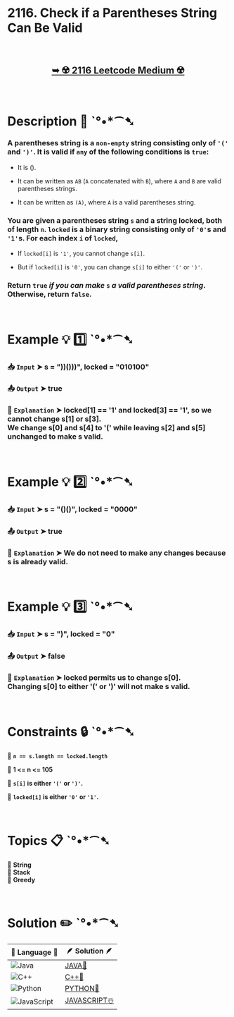 # 2116. Check if a Parentheses String Can Be Valid

</br>

<h2 align="center"> 

<a href="https://leetcode.com/problems/check-if-a-parentheses-string-can-be-valid/description/?envType=daily-question&envId=2025-01-12"><strong>➥ ☢️ 2116 Leetcode Medium ☢️ </strong></a>
</h2>

</br>

# Description 📜 ˋ°•*⁀➷

### A parentheses string is a `non-empty` string consisting only of `'('` and `')'`. It is valid if `any` of the following conditions is `true`:

- It is ().

- It can be written as `AB` (`A` concatenated with `B`), where `A` and `B` are valid parentheses strings.

- It can be written as `(A)`, where `A` is a valid parentheses string.

### You are given a parentheses string `s` and a string locked, both of length `n`. `locked` is a binary string consisting only of `'0'`s and `'1'`s. For each index `i` of `locked`,

- If `locked[i]` is `'1'`, you cannot change `s[i]`.

- But if `locked[i]` is `'0'`, you can change `s[i]` to either `'('` or `')'`.

### Return `true` *if you can make* `s` *a valid parentheses string*. Otherwise, return `false`.

</br>

# Example 💡 1️⃣ ˋ°•*⁀➷

  ### 📥 `Input`  ➤ s = "))()))", locked = "010100"

  ### 📤 `Output`  ➤ true

  ### 🔦 `Explanation`  ➤  locked[1] == '1' and locked[3] == '1', so we cannot change s[1] or s[3].</br> We change s[0] and s[4] to '(' while leaving s[2] and s[5] unchanged to make s valid.

</br>

# Example 💡 2️⃣ ˋ°•*⁀➷

  ### 📥 `Input` ➤ s = "()()", locked = "0000"

  ### 📤 `Output`  ➤ true

  ### 🔦 `Explanation` ➤ We do not need to make any changes because s is already valid.

</br>

# Example 💡 3️⃣ ˋ°•*⁀➷

  ### 📥 `Input` ➤  s = ")", locked = "0"

  ### 📤 `Output`  ➤ false

  ### 🔦 `Explanation`  ➤ locked permits us to change s[0]. </br> Changing s[0] to either '(' or ')' will not make s valid.

</br>

# Constraints 🔒 ˋ°•*⁀➷

🔹 **`n == s.length == locked.length`** </br>

🔹 **1 <= n <= 105** </br>

🔹 **`s[i]` is either `'('` or `')'`.** </br>

🔹 **`locked[i]` is either `'0'` or `'1'`.** </br>

</br>

# Topics 📋 ˋ°•*⁀➷

🔸 **String**  </br>
🔸 **Stack**  </br>
🔸 **Greedy**  </br>

</br>

# Solution ✏️ ˋ°•*⁀➷

| 📒 Language 📒  | 🪶 Solution 🪶 |
| ------------- | ------------- |
|  ![Java](https://img.shields.io/badge/java-%23ED8B00.svg?style=for-the-badge&logo=openjdk&logoColor=white)  | [JAVA🍁](https://github.com/Prakhar-002/LEETCODE/blob/main/%F0%9F%8D%84%20Daily%20Challenge%202025%20%F0%9F%8D%B3/%F0%9F%94%AC%20Examine%20Thoroughly%20%F0%9F%A7%AC/01%20Jan%20%F0%9F%AA%BC/12%20-%2001%20-%202025%20---%20%202116.%20Check%20if%20a%20Parentheses%20String%20Can%20Be%20Valid%20%E2%98%83%EF%B8%8F%20%F0%9F%8D%81%20%F0%9F%8D%B0%20%F0%9F%8E%B2/%F0%9F%8D%81JAVA%20-%202116.%20Check%20if%20a%20Parentheses%20String%20Can%20Be%20Valid.java) |
|  ![C++](https://img.shields.io/badge/c++-%2300599C.svg?style=for-the-badge&logo=c%2B%2B&logoColor=white)  | [C++🎲](https://github.com/Prakhar-002/LEETCODE/blob/main/%F0%9F%8D%84%20Daily%20Challenge%202025%20%F0%9F%8D%B3/%F0%9F%94%AC%20Examine%20Thoroughly%20%F0%9F%A7%AC/01%20Jan%20%F0%9F%AA%BC/12%20-%2001%20-%202025%20---%20%202116.%20Check%20if%20a%20Parentheses%20String%20Can%20Be%20Valid%20%E2%98%83%EF%B8%8F%20%F0%9F%8D%81%20%F0%9F%8D%B0%20%F0%9F%8E%B2/%F0%9F%8E%B2CPP%20-%202116.%20Check%20if%20a%20Parentheses%20String%20Can%20Be%20Valid.cpp)  |
|  ![Python](https://img.shields.io/badge/python-3670A0?style=for-the-badge&logo=python&logoColor=ffdd54)    | [PYTHON🍰](https://github.com/Prakhar-002/LEETCODE/blob/main/%F0%9F%8D%84%20Daily%20Challenge%202025%20%F0%9F%8D%B3/%F0%9F%94%AC%20Examine%20Thoroughly%20%F0%9F%A7%AC/01%20Jan%20%F0%9F%AA%BC/12%20-%2001%20-%202025%20---%20%202116.%20Check%20if%20a%20Parentheses%20String%20Can%20Be%20Valid%20%E2%98%83%EF%B8%8F%20%F0%9F%8D%81%20%F0%9F%8D%B0%20%F0%9F%8E%B2/%F0%9F%8D%B0PYTHON%20-%202116.%20Check%20if%20a%20Parentheses%20String%20Can%20Be%20Valid.py) |
| ![JavaScript](https://img.shields.io/badge/javascript-%23323330.svg?style=for-the-badge&logo=javascript&logoColor=%23F7DF1E)   | [JAVASCRIPT☃️](https://github.com/Prakhar-002/LEETCODE/blob/main/%F0%9F%8D%84%20Daily%20Challenge%202025%20%F0%9F%8D%B3/%F0%9F%94%AC%20Examine%20Thoroughly%20%F0%9F%A7%AC/01%20Jan%20%F0%9F%AA%BC/12%20-%2001%20-%202025%20---%20%202116.%20Check%20if%20a%20Parentheses%20String%20Can%20Be%20Valid%20%E2%98%83%EF%B8%8F%20%F0%9F%8D%81%20%F0%9F%8D%B0%20%F0%9F%8E%B2/%E2%98%83%EF%B8%8FJAVASCRIPT%20-%202116.%20Check%20if%20a%20Parentheses%20String%20Can%20Be%20Valid.js) |
